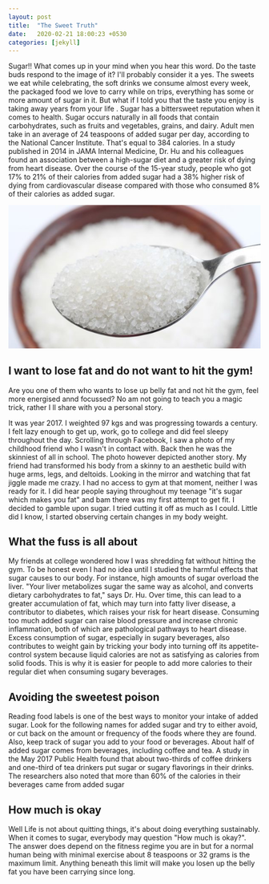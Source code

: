 ```yaml
---
layout: post
title:  "The Sweet Truth"
date:   2020-02-21 18:00:23 +0530
categories: [jekyll]
---
```

Sugar!! What comes up in your mind when you hear this word. Do the taste buds respond to the image of it? I'll probably consider it a yes. The sweets we eat while celebrating, the soft drinks we consume almost every week, the packaged food we love to carry while on trips, everything has some or more amount of sugar in it. But what if I told you that the taste you enjoy is taking away years from your life . Sugar has a bittersweet reputation when it comes to health. Sugar occurs naturally in all foods that contain carbohydrates, such as fruits and vegetables, grains, and dairy. Adult men take in an average of 24 teaspoons of added sugar per day, according to the National Cancer Institute. That's equal to 384 calories. In a study published in 2014 in JAMA Internal Medicine, Dr. Hu and his colleagues found an association between a high-sugar diet and a greater risk of dying from heart disease. Over the course of the 15-year study, people who got 17% to 21% of their calories from added sugar had a 38% higher risk of dying from cardiovascular disease compared with those who consumed 8% of their calories as added sugar.

![](../images/sugar.jpg)

## I want to lose fat and do not want to hit the gym!
Are you one of them who wants to lose up belly fat and not hit the gym, feel more energised annd focussed? No am not going to teach you a magic trick, rather I ll share with you a personal story.

It was year 2017. I weighted 97 kgs and was progressing towards a century. I felt lazy enough to get up, work, go to college and did feel sleepy throughout the day. Scrolling through Facebook, I saw a photo of my childhood friend who I wasn't in contact with. Back then he was the skinniest of all in school. The photo however depicted another story. My friend had transformed his body from a skinny to an aesthetic build with huge arms, legs, and deltoids. Looking in the mirror and watching that fat jiggle made me crazy. I had no access to gym at that moment, neither I was ready for it. I did hear people saying throughout my teenage "it's sugar which makes you fat" and bam there was my first attempt to get fit. I decided to gamble upon sugar. I tried cutting it off as much as I could. Little did I know, I started observing certain changes in my body weight.

## What the fuss is all about
My friends at college wondered how I was shredding fat without hitting the gym. To be honest even I had no idea until I studied the harmful effects that sugar causes to our body. 
For instance, high amounts of sugar overload the liver. "Your liver metabolizes sugar the same way as alcohol, and converts dietary carbohydrates to fat," says Dr. Hu. Over time, this can lead to a greater accumulation of fat, which may turn into fatty liver disease, a contributor to diabetes, which raises your risk for heart disease. Consuming too much added sugar can raise blood pressure and increase chronic inflammation, both of which are pathological pathways to heart disease. Excess consumption of sugar, especially in sugary beverages, also contributes to weight gain by tricking your body into turning off its appetite-control system because liquid calories are not as satisfying as calories from solid foods. This is why it is easier for people to add more calories to their regular diet when consuming sugary beverages.

## Avoiding the sweetest poison
Reading food labels is one of the best ways to monitor your intake of added sugar. Look for the following names for added sugar and try to either avoid, or cut back on the amount or frequency of the foods where they are found. Also, keep track of sugar you add to your food or beverages. About half of added sugar comes from beverages, including coffee and tea. A study in the May 2017 Public Health found that about two-thirds of coffee drinkers and one-third of tea drinkers put sugar or sugary flavorings in their drinks. The researchers also noted that more than 60% of the calories in their beverages came from added sugar

## How much is okay
Well Life is not about quitting things, it's about doing everything sustainably. When it comes to sugar, everybody may question "How much is okay?". The answer does depend on the fitness regime you are in but for a normal human being with minimal exercise about 8 teaspoons or 32 grams is the maximum limit. Anything beneath this limit will make you losen up the belly fat you have been carrying since long. 